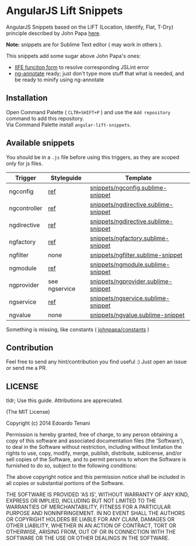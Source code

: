 # AngularJS Lift Snippets

AngularJS Snippets based on the LIFT (Location, Identify, Flat, T-Dry) principle described by John Papa [here][0].

**Note:** snippets are for Sublime Text editor ( may work in others ).

This snippets add some sugar above John Papa's ones:
- [IIFE funciton form][iife] to resolve corresponding JSLint error
- [ng-annotate][ng-annotate] ready; just don't type more stuff that what is needed, and be ready to minify using ng-annotate


## Installation

Open Command Palette ( `CLTR+SHIFT+P` ) and use the `Add repository` command to add this repository.  
Via Command Palette install `angular-lift-snippets`.


## Available snippets

You should be in a `.js` file before using this triggers, as they are scoped only for js files.

| Trigger | Styleguide | Template |
| ------- | ---------- | -------- |
| ngconfig | [ref][1] | [snippets/ngconfig.sublime-snippet][2] |
| ngcontroller | [ref][3] | [snippets/ngdirective.sublime-snippet][4] |
| ngdirective | [ref][5] | [snippets/ngdirective.sublime-snippet][6] |
| ngfactory | [ref][7] | [snippets/ngfactory.sublime-snippet][8] |
| ngfilter | none | [snippets/ngfilter.sublime-snippet][9] |
| ngmodule | [ref][10] | [snippets/ngmodule.sublime-snippet][11] |
| ngprovider | see ngservice | [snippets/ngprovider.sublime-snippet][12] |
| ngservice | [ref][13] | [snippets/ngservice.sublime-snippet][14] |
| ngvalue | none | [snippets/ngvalue.sublime-snippet][15] |

Something is missing, like constants ( [johnpapa/constants][16] )


## Contribution

Feel free to send any hint/contribution you find useful :) Just open an issue or send me a PR.


## LICENSE

tldr; Use this guide. Attributions are appreciated.

(The MIT License)

Copyright (c) 2014 Edoardo Tenani

Permission is hereby granted, free of charge, to any person obtaining a copy of this software and associated documentation files (the 'Software'), to deal in the Software without restriction, including without limitation the rights to use, copy, modify, merge, publish, distribute, sublicense, and/or sell copies of the Software, and to permit persons to whom the Software is furnished to do so, subject to the following conditions:

The above copyright notice and this permission notice shall be included in all copies or substantial portions of the Software.

THE SOFTWARE IS PROVIDED 'AS IS', WITHOUT WARRANTY OF ANY KIND, EXPRESS OR IMPLIED, INCLUDING BUT NOT LIMITED TO THE WARRANTIES OF MERCHANTABILITY, FITNESS FOR A PARTICULAR PURPOSE AND NONINFRINGEMENT. IN NO EVENT SHALL THE AUTHORS OR COPYRIGHT HOLDERS BE LIABLE FOR ANY CLAIM, DAMAGES OR OTHER LIABILITY, WHETHER IN AN ACTION OF CONTRACT, TORT OR OTHERWISE, ARISING FROM, OUT OF OR IN CONNECTION WITH THE SOFTWARE OR THE USE OR OTHER DEALINGS IN THE SOFTWARE.

[iife]: http://jslinterrors.com/use-the-function-form-of-use-strict
[ng-annotate]: https://github.com/johnpapa/angularjs-styleguide#minification-and-annotation
[0]: https://github.com/johnpapa/angularjs-styleguide
[1]: https://github.com/johnpapa/angularjs-styleguide#configuration-1
[2]: snippets/ngconfig.sublime-snippet
[3]: https://github.com/johnpapa/angularjs-styleguide#controllers
[4]: snippets/ngdirective.sublime-snippet
[5]: https://github.com/johnpapa/angularjs-styleguide#directives
[6]: snippets/ngdirective.sublime-snippet
[7]: https://github.com/johnpapa/angularjs-styleguide#factories
[8]: snippets/ngfactory.sublime-snippet
[9]: snippets/ngfilter.sublime-snippet
[10]: https://github.com/johnpapa/angularjs-styleguide#modules
[11]: snippets/ngmodule.sublime-snippet
[12]: snippets/ngprovider.sublime-snippet
[13]: https://github.com/johnpapa/angularjs-styleguide#data-services
[14]: snippets/ngservice.sublime-snippet
[15]: snippets/ngvalue.sublime-snippet
[16]: https://github.com/johnpapa/angularjs-styleguide#constants